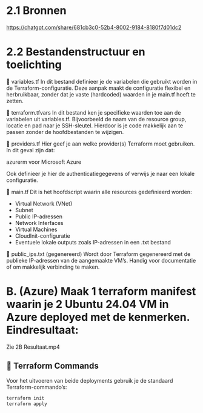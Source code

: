 # 2.1 Bronnen

https://chatgpt.com/share/681cb3c0-52b4-8002-9184-8180f7d01dc2


# 2.2 Bestandenstructuur en toelichting
🔹 variables.tf
In dit bestand definieer je de variabelen die gebruikt worden in de Terraform-configuratie.
Deze aanpak maakt de configuratie flexibel en herbruikbaar, zonder dat je vaste (hardcoded) waarden in je main.tf hoeft te zetten.

🔹 terraform.tfvars
In dit bestand ken je specifieke waarden toe aan de variabelen uit variables.tf.
Bijvoorbeeld de naam van de resource group, locatie en pad naar je SSH-sleutel. Hierdoor is je code makkelijk aan te passen zonder de hoofdbestanden te wijzigen.

🔹 providers.tf
Hier geef je aan welke provider(s) Terraform moet gebruiken.
In dit geval zijn dat:

azurerm voor Microsoft Azure

Ook definieer je hier de authenticatiegegevens of verwijs je naar een lokale configuratie.

🔹 main.tf
Dit is het hoofdscript waarin alle resources gedefinieerd worden:

* Virtual Network (VNet)
* Subnet
* Public IP-adressen
* Network Interfaces
* Virtual Machines
* CloudInit-configuratie
* Eventuele lokale outputs zoals IP-adressen in een .txt bestand

🔹 public_ips.txt (gegenereerd)
Wordt door Terraform gegenereerd met de publieke IP-adressen van de aangemaakte VM’s.
Handig voor documentatie of om makkelijk verbinding te maken.



# B. (Azure) Maak 1 terraform manifest waarin je 2 Ubuntu 24.04 VM in Azure deployed met de kenmerken. Eindresultaat:

Zie 2B Resultaat.mp4

## 🧪 Terraform Commands

Voor het uitvoeren van beide deployments gebruik je de standaard Terraform-commando’s:

```bash
terraform init
terraform apply
